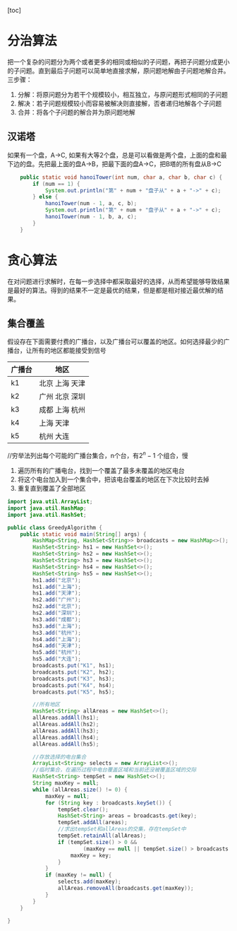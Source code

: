 [toc]

# 分治算法

把一个复杂的问题分为两个或者更多的相同或相似的子问题，再把子问题分成更小的子问题。直到最后子问题可以简单地直接求解，原问题地解由子问题地解合并。三步骤：

1.  分解：将原问题分为若干个规模较小，相互独立，与原问题形式相同的子问题
2.  解决：若子问题规模较小而容易被解决则直接解，否者递归地解各个子问题
3.  合并：将各个子问题的解合并为原问题地解

## 汉诺塔

如果有一个盘，A->C, 如果有大等2个盘，总是可以看做是两个盘，上面的盘和最下边的盘。先把最上面的盘A->B，把最下面的盘A->C，把B塔的所有盘从B->C

```java
    public static void hanoiTower(int num, char a, char b, char c) {
        if (num == 1) {
            System.out.println("第" + num + "盘子从" + a + "->" + c);
        } else {
            hanoiTower(num - 1, a, c, b);
            System.out.println("第" + num + "盘子从" + a + "->" + c);
            hanoiTower(num - 1, b, a, c);
        }
    }
```

# 贪心算法

在对问题进行求解时，在每一步选择中都采取最好的选择，从而希望能够导致结果是最好的算法。得到的结果不一定是最优的结果，但是都是相对接近最优解的结果。

## 集合覆盖

假设存在下面需要付费的广播台，以及广播台可以覆盖的地区。如何选择最少的广播台，让所有的地区都能接受到信号

| 广播台 | 地区           |
| ------ | -------------- |
| k1     | 北京 上海 天津 |
| k2     | 广州 北京 深圳 |
| k3     | 成都 上海 杭州 |
| k4     | 上海 天津      |
| k5     | 杭州 大连      |

//穷举法列出每个可能的广播台集合，n个台，有$2^n-1$ 个组合，慢

1.  遍历所有的广播电台，找到一个覆盖了最多未覆盖的地区电台
2.  将这个电台加入到一个集合中，把该电台覆盖的地区在下次比较时去掉
3.  重复直到覆盖了全部地区

```java
import java.util.ArrayList;
import java.util.HashMap;
import java.util.HashSet;

public class GreedyAlgorithm {
    public static void main(String[] args) {
        HashMap<String, HashSet<String>> broadcasts = new HashMap<>();
        HashSet<String> hs1 = new HashSet<>();
        HashSet<String> hs2 = new HashSet<>();
        HashSet<String> hs3 = new HashSet<>();
        HashSet<String> hs4 = new HashSet<>();
        HashSet<String> hs5 = new HashSet<>();
        hs1.add("北京");
        hs1.add("上海");
        hs1.add("天津");
        hs2.add("广州");
        hs2.add("北京");
        hs2.add("深圳");
        hs3.add("成都");
        hs3.add("上海");
        hs3.add("杭州");
        hs4.add("上海");
        hs4.add("天津");
        hs5.add("杭州");
        hs5.add("大连");
        broadcasts.put("K1", hs1);
        broadcasts.put("K2", hs2);
        broadcasts.put("K3", hs3);
        broadcasts.put("K4", hs4);
        broadcasts.put("K5", hs5);

        //所有地区
        HashSet<String> allAreas = new HashSet<>();
        allAreas.addAll(hs1);
        allAreas.addAll(hs2);
        allAreas.addAll(hs3);
        allAreas.addAll(hs4);
        allAreas.addAll(hs5);

        //存放选择的电台集合
        ArrayList<String> selects = new ArrayList<>();
        //临时集合，在遍历过程中电台覆盖区域和当前还没被覆盖区域的交际
        HashSet<String> tempSet = new HashSet<>();
        String maxKey = null;
        while (allAreas.size() != 0) {
            maxKey = null;
            for (String key : broadcasts.keySet()) {
                tempSet.clear();
                HashSet<String> areas = broadcasts.get(key);
                tempSet.addAll(areas);
                //求出tempSet和allAreas的交集，存在tempSet中
                tempSet.retainAll(allAreas);
                if (tempSet.size() > 0 &&
                        (maxKey == null || tempSet.size() > broadcasts.get(maxKey).size())) {
                    maxKey = key;
                }
            }
            if (maxKey != null) {
                selects.add(maxKey);
                allAreas.removeAll(broadcasts.get(maxKey));
            }
        }
    }

}
```

